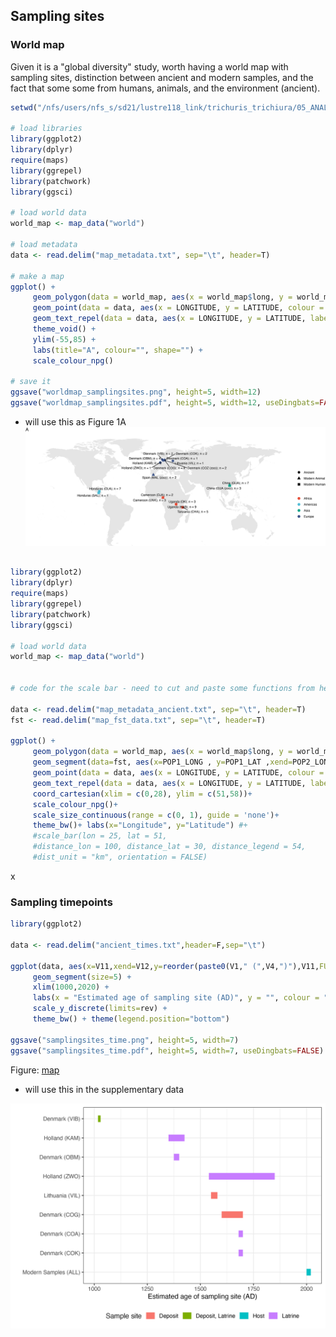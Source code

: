 ## Sampling sites
### World map
Given it is a "global diversity" study, worth having a world map with sampling sites, distinction between ancient and modern samples, and the fact that some some from humans, animals, and the environment (ancient).

```R
setwd("/nfs/users/nfs_s/sd21/lustre118_link/trichuris_trichiura/05_ANALYSIS/MAP")

# load libraries
library(ggplot2)
library(dplyr)
require(maps)
library(ggrepel)
library(patchwork)
library(ggsci)

# load world data
world_map <- map_data("world")

# load metadata
data <- read.delim("map_metadata.txt", sep="\t", header=T)

# make a map
ggplot() +
     geom_polygon(data = world_map, aes(x = world_map$long, y = world_map$lat, group = world_map$group), fill="grey90") +
     geom_point(data = data, aes(x = LONGITUDE, y = LATITUDE, colour = REGION, shape = SAMPLE_AGE), size=3) +
     geom_text_repel(data = data, aes(x = LONGITUDE, y = LATITUDE, label = paste0(COUNTRY," (",POPULATION_ID,"); n = ", SAMPLE_N)), size=3, max.overlaps = Inf) +
     theme_void() +
     ylim(-55,85) +
     labs(title="A", colour="", shape="") +
     scale_colour_npg()

# save it
ggsave("worldmap_samplingsites.png", height=5, width=12)
ggsave("worldmap_samplingsites.pdf", height=5, width=12, useDingbats=FALSE)

```

- will use this as Figure 1A
![worldmap_samplingsites](../04_analysis/worldmap_samplingsites.png)

```R

library(ggplot2)
library(dplyr)
require(maps)
library(ggrepel)
library(patchwork)
library(ggsci)

# load world data
world_map <- map_data("world")


# code for the scale bar - need to cut and paste some functions from here: https://egallic.fr/en/scale-bar-and-north-arrow-on-a-ggplot2-map/

data <- read.delim("map_metadata_ancient.txt", sep="\t", header=T)
fst <- read.delim("map_fst_data.txt", sep="\t", header=T)

ggplot() +
     geom_polygon(data = world_map, aes(x = world_map$long, y = world_map$lat, group = world_map$group), fill="grey90",col="white") +
     geom_segment(data=fst, aes(x=POP1_LONG , y=POP1_LAT ,xend=POP2_LONG , yend=POP2_LAT, size=1-FST ),linetype="dashed")+
     geom_point(data = data, aes(x = LONGITUDE, y = LATITUDE, colour = COUNTRY), size=3) +
     geom_text_repel(data = data, aes(x = LONGITUDE, y = LATITUDE, label = POPULATION_ID), size=3)+
     coord_cartesian(xlim = c(0,28), ylim = c(51,58))+
     scale_colour_npg()+
     scale_size_continuous(range = c(0, 1), guide = 'none')+
     theme_bw()+ labs(x="Longitude", y="Latitude") #+
     #scale_bar(lon = 25, lat = 51,
     #distance_lon = 100, distance_lat = 30, distance_legend = 54,
     #dist_unit = "km", orientation = FALSE)
```

x
### Sampling timepoints

```R
library(ggplot2)

data <- read.delim("ancient_times.txt",header=F,sep="\t")

ggplot(data, aes(x=V11,xend=V12,y=reorder(paste0(V1," (",V4,")"),V11,FUN=mean),yend=paste0(V1," (",V4,")"), colour=V10)) +
     geom_segment(size=5) +
     xlim(1000,2020) +
     labs(x = "Estimated age of sampling site (AD)", y = "", colour = "Sample site") +
     scale_y_discrete(limits=rev) +
     theme_bw() + theme(legend.position="bottom")

ggsave("samplingsites_time.png", height=5, width=7)
ggsave("samplingsites_time.pdf", height=5, width=7, useDingbats=FALSE)

```

Figure: [map](../04_analysis/samplingsites_time.pdf)
- will use this in the supplementary data

![samplingsites_time](../04_analysis/samplingsites_time.png)
